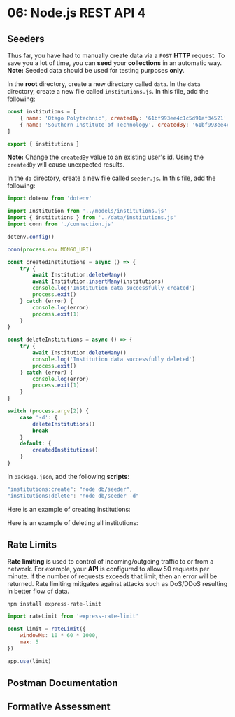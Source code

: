 # 06: Node.js REST API 4

## Seeders

Thus far, you have had to manually create data via a `POST` **HTTP** request. To save you a lot of time, you can **seed** your **collections** in an automatic way. **Note:** Seeded data should be used for testing purposes **only**.

In the **root** directory, create a new directory called `data`. In the `data` directory, create a new file called `institutions.js`. In this file, add the following:

```javascript
const institutions = [
    { name: 'Otago Polytechnic', createdBy: '61bf993ee4c1c5d91af34521' },
    { name: 'Southern Institute of Technology', createdBy: '61bf993ee4c1c5d91af34521' }
]

export { institutions }
```

**Note:** Change the `createdBy` value to an existing user's id. Using the `createdBy` will cause unexpected results.

In the `db` directory, create a new file called `seeder.js`. In this file, add the following:

```javascript
import dotenv from 'dotenv'

import Institution from '../models/institutions.js'
import { institutions } from '../data/institutions.js'
import conn from './connection.js'

dotenv.config()

conn(process.env.MONGO_URI)

const createdInstitutions = async () => {
    try {
        await Institution.deleteMany() 
        await Institution.insertMany(institutions) 
        console.log('Institution data successfully created')
        process.exit()
    } catch (error) {
        console.log(error)
        process.exit(1)
    }
}

const deleteInstitutions = async () => {
    try {
        await Institution.deleteMany()
        console.log('Institution data successfully deleted')
        process.exit()
    } catch (error) {
        console.log(error)
        process.exit(1)
    }
}

switch (process.argv[2]) {
    case '-d': {
        deleteInstitutions()
        break
    }
    default: {
        createdInstitutions()
    }
}
```

In `package.json`, add the following **scripts**:

```javascript
"institutions:create": "node db/seeder",
"institutions:delete": "node db/seeder -d"
```

Here is an example of creating institutions:

Here is an example of deleting all institutions:

## Rate Limits

**Rate limiting** is used to control of incoming/outgoing traffic to or from a network. For example, your **API** is configured to allow 50 requests per minute. If the number of requests exceeds that limit, then an error will be returned. Rate limiting mitigates against attacks such as DoS/DDoS resulting in better flow of data.

`npm install express-rate-limit`

```javascript
import rateLimit from 'express-rate-limit'
```

```javascript
const limit = rateLimit({
    windowMs: 10 * 60 * 1000,
    max: 5
})
```

```javascript
app.use(limit)
```

## Postman Documentation

## Formative Assessment
